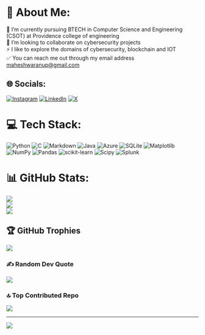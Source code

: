 # 💫 About Me:
🔭 I’m currently pursuing BTECH in Computer Science and Engineering (CSOT) at Providence college of engineering<br>
🤝 I’m looking to collaborate on cybersecurity projects<br>
⚡ I like to explore the domains of cybersecurity, blockchain and IOT<br>
✅ You can reach me out through my email address maheshwaranup@gmail.com<br>


## 🌐 Socials:
[![Instagram](https://img.shields.io/badge/Instagram-%23E4405F.svg?logo=Instagram&logoColor=white)](https://instagram.com/djmahe4) [![LinkedIn](https://img.shields.io/badge/LinkedIn-%230077B5.svg?logo=linkedin&logoColor=white)](https://linkedin.com/in/maheshwar-anup) [![X](https://img.shields.io/badge/X-black.svg?logo=X&logoColor=white)](https://x.com/DJMahe04) 

# 💻 Tech Stack:
![Python](https://img.shields.io/badge/python-3670A0?style=for-the-badge&logo=python&logoColor=ffdd54) ![C](https://img.shields.io/badge/c-%2300599C.svg?style=for-the-badge&logo=c&logoColor=white) ![Markdown](https://img.shields.io/badge/markdown-%23000000.svg?style=for-the-badge&logo=markdown&logoColor=white) ![Java](https://img.shields.io/badge/java-%23ED8B00.svg?style=for-the-badge&logo=openjdk&logoColor=white) ![Azure](https://img.shields.io/badge/azure-%230072C6.svg?style=for-the-badge&logo=microsoftazure&logoColor=white) ![SQLite](https://img.shields.io/badge/sqlite-%2307405e.svg?style=for-the-badge&logo=sqlite&logoColor=white) ![Matplotlib](https://img.shields.io/badge/Matplotlib-%23ffffff.svg?style=for-the-badge&logo=Matplotlib&logoColor=black) ![NumPy](https://img.shields.io/badge/numpy-%23013243.svg?style=for-the-badge&logo=numpy&logoColor=white) ![Pandas](https://img.shields.io/badge/pandas-%23150458.svg?style=for-the-badge&logo=pandas&logoColor=white) ![scikit-learn](https://img.shields.io/badge/scikit--learn-%23F7931E.svg?style=for-the-badge&logo=scikit-learn&logoColor=white) ![Scipy](https://img.shields.io/badge/SciPy-%230C55A5.svg?style=for-the-badge&logo=scipy&logoColor=%white) ![Splunk](https://img.shields.io/badge/splunk-%23000000.svg?style=for-the-badge&logo=splunk&logoColor=white)
# 📊 GitHub Stats:
![](https://github-readme-stats.vercel.app/api?username=djmahe4&theme=dark&hide_border=false&include_all_commits=false&count_private=false)<br/>
![](https://github-readme-streak-stats.herokuapp.com/?user=djmahe4&theme=dark&hide_border=false)<br/>
![](https://github-readme-stats.vercel.app/api/top-langs/?username=djmahe4&theme=dark&hide_border=false&include_all_commits=false&count_private=false&layout=compact)

## 🏆 GitHub Trophies
![](https://github-profile-trophy.vercel.app/?username=djmahe4&theme=radical&no-frame=false&no-bg=true&margin-w=4)

### ✍️ Random Dev Quote
![](https://quotes-github-readme.vercel.app/api?type=horizontal&theme=tokyonight)

### 🔝 Top Contributed Repo
![](https://github-contributor-stats.vercel.app/api?username=djmahe4&limit=5&theme=dark&combine_all_yearly_contributions=true)

---
[![](https://visitcount.itsvg.in/api?id=djmahe4&icon=8&color=4)](https://visitcount.itsvg.in)

<!-- Proudly created with GPRM ( https://gprm.itsvg.in ) -->
